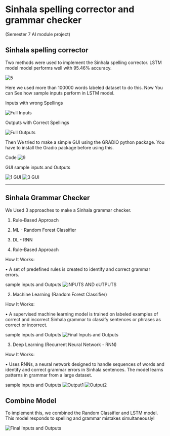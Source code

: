 # Sinhala spelling corrector and grammar checker
(Semester 7 AI module project)

## **Sinhala spelling corrector**

Two methods were used to implement the Sinhala spelling corrector. LSTM model model performs well with 95.46% accuracy.

![5](https://github.com/user-attachments/assets/dfea5cc3-a8b5-424c-a02a-ce5588551421)

Here we used more than 100000 words labeled dataset to do this. Now You can See how sample inputs perform in LSTM model.

Inputs with wrong Spellings 

![Full Inputs](https://github.com/user-attachments/assets/aa03b111-5645-494f-85d3-bb5313d9b7f6)

Outputs with Correct Spellings

![Full Outputs](https://github.com/user-attachments/assets/c29de7d9-6640-4d91-8b77-70e7de5e2589)

Then We tried to make a simple GUI using the GRADIO python package. You have to install the Gradio package before using this.

Code 
![9](https://github.com/user-attachments/assets/890717ea-86e6-43d9-b173-8c6563cfb738)

GUI 
sample inputs and Outputs 

![1 GUI](https://github.com/user-attachments/assets/895ecbf5-5a60-4902-8966-bf7f995c0513)
![3 GUI](https://github.com/user-attachments/assets/e2d9f216-c8cc-4df6-9978-8576e3cee049)

_______________________________________________________________________________________________________________________________________

## **Sinhala Grammar Checker** 
We Used 3 approaches to make a Sinhala grammar checker.
1. Rule-Based Approach
2. ML - Random Forest Classifier 
3. DL - RNN

1. Rule-Based Approach

How It Works:

•	A set of predefined rules is created to identify and correct grammar errors.

sample inputs and Outputs 
![iNPUTS AND oUTPUTS](https://github.com/user-attachments/assets/2120eec6-e4c5-4426-8e12-2e66adf104fd)


2. Machine Learning (Random Forest Classifier)

How It Works:

•	A supervised machine learning model is trained on labeled examples of correct and incorrect Sinhala grammar to classify sentences or phrases as correct or incorrect.

sample inputs and Outputs 
![Final Inputs and Outputs](https://github.com/user-attachments/assets/65712a7e-d5f2-4f57-91a0-9654712e7a1c)


3. Deep Learning (Recurrent Neural Network - RNN)

How It Works:

•	Uses RNNs, a neural network designed to handle sequences of words and identify and correct grammar errors in Sinhala sentences. The model learns patterns in grammar from a large dataset.

sample inputs and Outputs 
![Output1](https://github.com/user-attachments/assets/010d5f89-bfba-405c-8a54-da0e5711b268)
![Output2](https://github.com/user-attachments/assets/2b8f2d33-2df4-4553-ada4-b060be2ecd25)

## **Combine Model**

To implement this, we combined the Random Classifier and LSTM model. This model responds to spelling and grammar mistakes simultaneously!

![Final Inputs and Outputs](https://github.com/user-attachments/assets/fa5cc64d-50ba-415c-bdb1-5e961e88310d)



